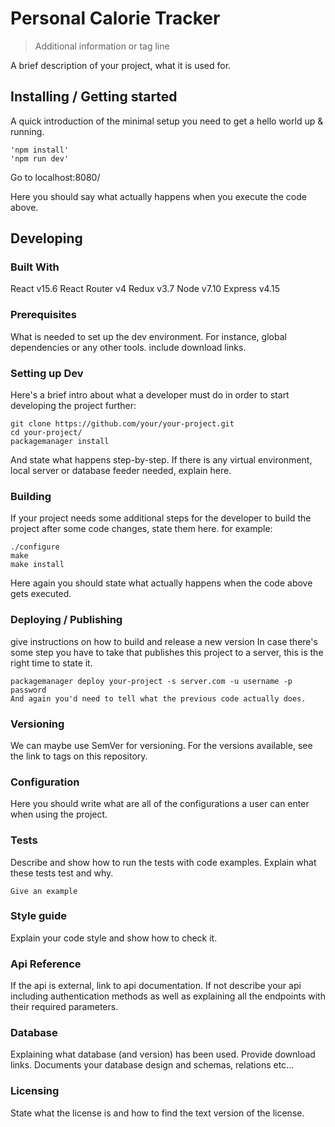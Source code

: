 # Personal Calorie Tracker

> Additional information or tag line

A brief description of your project, what it is used for.

## Installing / Getting started
A quick introduction of the minimal setup you need to get a hello world up & running.

```
'npm install'
'npm run dev'
```
Go to localhost:8080/

Here you should say what actually happens when you execute the code above.

## Developing

### Built With

React v15.6
React Router v4
Redux v3.7
Node v7.10
Express v4.15


### Prerequisites

What is needed to set up the dev environment. For instance, global dependencies or any other tools. include download links.

### Setting up Dev

Here's a brief intro about what a developer must do in order to start developing the project further:

```
git clone https://github.com/your/your-project.git
cd your-project/
packagemanager install
```
And state what happens step-by-step. If there is any virtual environment, local server or database feeder needed, explain here.

### Building

If your project needs some additional steps for the developer to build the project after some code changes, state them here. for example:

```
./configure
make
make install
```
Here again you should state what actually happens when the code above gets executed.

### Deploying / Publishing

give instructions on how to build and release a new version In case there's some step you have to take that publishes this project to a server, this is the right time to state it.

```
packagemanager deploy your-project -s server.com -u username -p password
And again you'd need to tell what the previous code actually does.
```

### Versioning

We can maybe use SemVer for versioning. For the versions available, see the link to tags on this repository.

### Configuration

Here you should write what are all of the configurations a user can enter when using the project.

### Tests

Describe and show how to run the tests with code examples. Explain what these tests test and why.

```
Give an example
```

### Style guide

Explain your code style and show how to check it.

### Api Reference

If the api is external, link to api documentation. If not describe your api including authentication methods as well as explaining all the endpoints with their required parameters.

### Database

Explaining what database (and version) has been used. Provide download links. Documents your database design and schemas, relations etc...

### Licensing

State what the license is and how to find the text version of the license.
